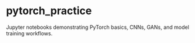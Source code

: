 # pytorch_practice
Jupyter notebooks demonstrating PyTorch basics, CNNs, GANs, and model training workflows.
